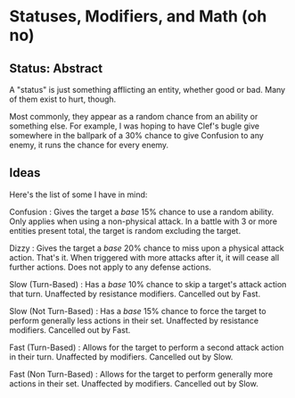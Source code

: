 # Statuses, Modifiers, and Math (oh no)

## Status: Abstract

A "status" is just something afflicting an entity, whether good or bad.
Many of them exist to hurt, though.

Most commonly, they appear as a random chance from an ability or something else.
For example, I was hoping to have Clef's bugle give somewhere in the ballpark of a 30% chance to give Confusion to any enemy, it runs the chance for every enemy.

## Ideas

Here's the list of some I have in mind:

<tabs>
<tab id="bad" title="Bad">

Confusion
: Gives the target a *base* 15% chance to use a random ability. Only applies when using a non-physical attack. In a battle with 3 or more entities present total, the target is random excluding the target.

Dizzy
: Gives the target a *base* 20% chance to miss upon a physical attack action. That's it. When triggered with more attacks after it, it will cease all further actions. Does not apply to any defense actions.

Slow (Turn-Based)
: Has a *base* 10% chance to skip a target's attack action that turn. Unaffected by resistance modifiers. Cancelled out by Fast.

Slow (Not Turn-Based)
: Has a *base* 15% chance to force the target to perform generally less actions in their set. Unaffected by resistance modifiers. Cancelled out by Fast.
</tab>
<tab id="good" title="Good">

Fast (Turn-Based)
: Allows for the target to perform a second attack action in their turn. Unaffected by modifiers. Cancelled out by Slow.

Fast (Non Turn-Based)
: Allows for the target to perform generally more actions in their set. Unaffected by modifiers. Cancelled out by Slow.
</tab>
</tabs>